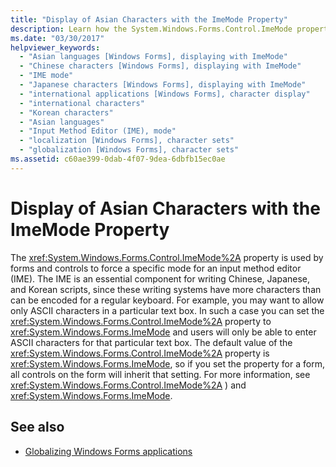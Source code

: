 ```yaml
---
title: "Display of Asian Characters with the ImeMode Property"
description: Learn how the System.Windows.Forms.Control.ImeMode property is used by forms and controls to force a mode for an IME used for writing Asian language scripts.
ms.date: "03/30/2017"
helpviewer_keywords: 
  - "Asian languages [Windows Forms], displaying with ImeMode"
  - "Chinese characters [Windows Forms], displaying with ImeMode"
  - "IME mode"
  - "Japanese characters [Windows Forms], displaying with ImeMode"
  - "international applications [Windows Forms], character display"
  - "international characters"
  - "Korean characters"
  - "Asian languages"
  - "Input Method Editor (IME), mode"
  - "localization [Windows Forms], character sets"
  - "globalization [Windows Forms], character sets"
ms.assetid: c60ae399-0dab-4f07-9dea-6dbfb15ec0ae
---
```

# Display of Asian Characters with the ImeMode Property
The <xref:System.Windows.Forms.Control.ImeMode%2A> property is used by forms and controls to force a specific mode for an input method editor (IME). The IME is an essential component for writing Chinese, Japanese, and Korean scripts, since these writing systems have more characters than can be encoded for a regular keyboard. For example, you may want to allow only ASCII characters in a particular text box. In such a case you can set the <xref:System.Windows.Forms.Control.ImeMode%2A> property to <xref:System.Windows.Forms.ImeMode> and users will only be able to enter ASCII characters for that particular text box. The default value of the <xref:System.Windows.Forms.Control.ImeMode%2A> property is <xref:System.Windows.Forms.ImeMode>, so if you set the property for a form, all controls on the form will inherit that setting. For more information, see <xref:System.Windows.Forms.Control.ImeMode%2A>
) and <xref:System.Windows.Forms.ImeMode>.  
  
## See also

- [Globalizing Windows Forms applications](globalizing-windows-forms.md)
